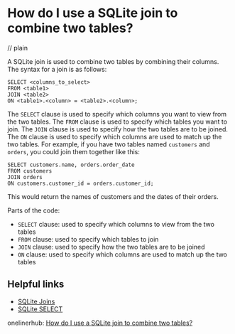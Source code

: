 # How do I use a SQLite join to combine two tables?
// plain

A SQLite join is used to combine two tables by combining their columns. The syntax for a join is as follows:

```
SELECT <columns_to_select>
FROM <table1>
JOIN <table2>
ON <table1>.<column> = <table2>.<column>;
```

The `SELECT` clause is used to specify which columns you want to view from the two tables. The `FROM` clause is used to specify which tables you want to join. The `JOIN` clause is used to specify how the two tables are to be joined. The `ON` clause is used to specify which columns are used to match up the two tables. For example, if you have two tables named `customers` and `orders`, you could join them together like this:

```
SELECT customers.name, orders.order_date
FROM customers
JOIN orders
ON customers.customer_id = orders.customer_id;
```

This would return the names of customers and the dates of their orders.

Parts of the code:
- `SELECT` clause: used to specify which columns to view from the two tables
- `FROM` clause: used to specify which tables to join
- `JOIN` clause: used to specify how the two tables are to be joined
- `ON` clause: used to specify which columns are used to match up the two tables

## Helpful links
- [SQLite Joins](https://www.sqlitetutorial.net/sqlite-join/)
- [SQLite SELECT](https://www.sqlitetutorial.net/sqlite-select/)

onelinerhub: [How do I use a SQLite join to combine two tables?](https://onelinerhub.com/sqlite/how-do-i-use-a-sqlite-join-to-combine-two-tables)
